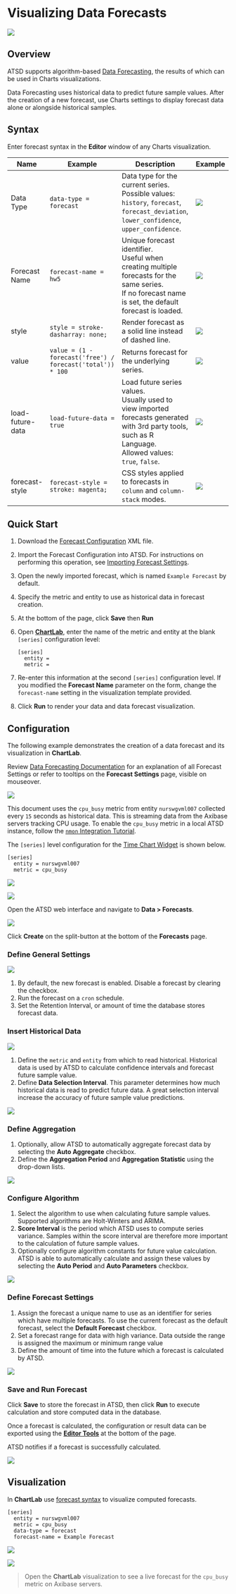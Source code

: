 # Visualizing Data Forecasts

![](./images/charts-forecast.png)

## Overview

ATSD supports algorithm-based [Data Forecasting](https://axibase.com/docs/atsd/forecasting/), the results of which can be used in Charts visualizations.

Data Forecasting uses historical data to predict future sample values. After the creation of a new forecast, use Charts settings to display forecast data alone or alongside historical samples.

## Syntax

Enter forecast syntax in the **Editor** window of any Charts visualization.

|Name|Example|Description|Example|
|---|---|---|---|
|Data Type|`data-type = forecast`|Data type for the current series.<br>Possible values: `history`, `forecast`, `forecast_deviation`, `lower_confidence`, `upper_confidence`.|[![](./images/button.png)](https://apps.axibase.com/chartlab/f80b8e53)|
|Forecast Name|`forecast-name = hw5`|Unique forecast identifier.<br>Useful when creating multiple forecasts for the same series.<br>If no forecast name is set, the default forecast is loaded.|[![](./images/button.png)](https://apps.axibase.com/chartlab/92b7e471/3/)|
|style|`style = stroke-dasharray: none;`|Render forecast as a solid line instead of dashed line.|[![](./images/button.png)](https://apps.axibase.com/chartlab/92b7e471/4/)|
|value|`value = (1 - forecast('free') / forecast('total')) * 100`|Returns forecast for the underlying series.|[![](./images/button.png)](https://apps.axibase.com/chartlab/da03b8a5/11/)|
|load-future-data|`load-future-data = true`|Load future series values.<br>Usually used to view imported forecasts generated with 3rd party tools, such as R Language.<br>Allowed values: `true`, `false`.|[![](./images/button.png)](https://apps.axibase.com/chartlab/5e8363c0/2/)|
|forecast-style|`forecast-style = stroke: magenta;`|CSS styles applied to forecasts in `column` and `column-stack` modes.|[![](./images/button.png)](https://apps.axibase.com/chartlab/37c39d18/3/)|

## Quick Start

1. Download the [Forecast Configuration](./resources/forecast-tutorial.xml) XML file.
1. Import the Forecast Configuration into ATSD. For instructions on performing this operation, see [Importing Forecast Settings](https://axibase.com/use-cases/tutorials/shared/import-forecast.html).
1. Open the newly imported forecast, which is named `Example Forecast` by default.
1. Specify the metric and entity to use as historical data in forecast creation.
1. At the bottom of the page, click **Save** then **Run**
1. Open [**ChartLab**](https://apps.axibase.com/chartlab/b3b920d9), enter the name of the metric and entity at the blank `[series]` configuration level:

    ```ls
    [series]
      entity =
      metric =
    ```
1. Re-enter this information at the second `[series]` configuration level. If you modified the **Forecast Name** parameter on the form, change the `forecast-name` setting in the visualization template provided.
1. Click **Run** to render your data and data forecast visualization.

## Configuration

The following example demonstrates the creation of a data forecast and its visualization in **ChartLab**.

Review [Data Forecasting Documentation](https://axibase.com/docs/atsd/forecasting/#general-settings) for
an explanation of all Forecast Settings or refer to tooltips on the **Forecast Settings** page, visible on mouseover.

![](./images/tooltip.png)

This document uses the `cpu_busy` metric from entity `nurswgvml007` collected every `15` seconds as historical data. This is streaming data from the Axibase servers tracking CPU usage. To enable the `cpu_busy` metric in a local ATSD instance, follow the [`nmon` Integration Tutorial](https://axibase.com/docs/atsd/integration/nmon/).

The `[series]` level configuration for the [Time Chart Widget](../widgets/time-chart/README.md) is shown below.

```ls
[series]
  entity = nurswgvml007
  metric = cpu_busy
```

![](./images/forecasting-1.png)

[![](./images/button.png)](https://apps.axibase.com/chartlab/9f17e65a)

Open the ATSD web interface and navigate to **Data > Forecasts**.

![](./images/data-forecasts-menu-1.png)

Click **Create** on the split-button at the bottom of the **Forecasts** page.

### Define General Settings

![](./images/general-settings-2.png)

1. By default, the new forecast is enabled. Disable a forecast by clearing the checkbox.
1. Run the forecast on a `cron` schedule.
1. Set the Retention Interval, or amount of time the database stores forecast data.

### Insert Historical Data

![](./images/historical-data.png)

1. Define the `metric` and `entity` from which to read historical. Historical data is used by ATSD to calculate confidence intervals and forecast future sample value.
1. Define **Data Selection Interval**. This parameter determines how much historical data is read to predict future data. A great selection interval increase the accuracy of future sample value predictions.

![](./images/selection-interval.png)

### Define Aggregation

1. Optionally, allow ATSD to automatically aggregate forecast data by selecting the **Auto Aggregate** checkbox.
1. Define the **Aggregation Period** and **Aggregation Statistic** using the drop-down lists.

![](./images/define-aggregation.png)

### Configure Algorithm

1. Select the algorithm to use when calculating future sample values. Supported algorithms are Holt-Winters and ARIMA.
1. **Score Interval** is the period which ATSD uses to compute series variance. Samples within the score interval are therefore more important to the calculation of future sample values.
1. Optionally configure algorithm constants for future value calculation. ATSD is able to automatically calculate and assign these values by selecting the **Auto Period** and **Auto Parameters** checkbox.

![](./images/configure-algorithm.png)

### Define Forecast Settings

1. Assign the forecast a unique name to use as an identifier for series which have multiple forecasts. To use the current forecast as the default forecast, select the **Default Forecast** checkbox.
1. Set a forecast range for data with high variance. Data outside the range is assigned the maximum or minimum range value
1. Define the amount of time into the future which a forecast is calculated by ATSD.

![](./images/forecast-settings-final.png)

### Save and Run Forecast

Click **Save** to store the forecast in ATSD, then click **Run** to execute calculation and store computed data in the database.

Once a forecast is calculated, the configuration or result data can be exported using the [**Editor Tools**](https://axibase.com/docs/atsd/forecasting/#editor-tools) at the bottom of the page.

ATSD notifies if a forecast is successfully calculated.

![](./images/forecast-stored.png)

## Visualization

In **ChartLab** use [forecast syntax](#syntax) to visualize computed forecasts.

```ls
[series]
  entity = nurswgvml007
  metric = cpu_busy
  data-type = forecast
  forecast-name = Example Forecast
```

![](./images/forecasting-2.png)

[![](./images/button.png)](https://apps.axibase.com/chartlab/87b548f3)

> Open the **ChartLab** visualization to see a live forecast for the `cpu_busy` metric on Axibase servers.
